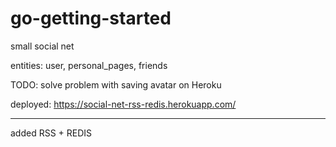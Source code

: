 
# go-getting-started

small social net

entities: user, personal_pages, friends

TODO: solve problem with saving avatar on Heroku

deployed:
https://social-net-rss-redis.herokuapp.com/

---

added RSS + REDIS


